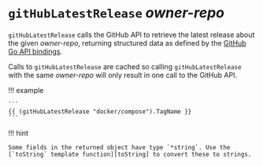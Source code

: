 # `gitHubLatestRelease` *owner-repo*

`gitHubLatestRelease` calls the GitHub API to retrieve the latest release about
the given *owner-repo*, returning structured data as defined by the
[GitHub Go API bindings][bindings].

Calls to `gitHubLatestRelease` are cached so calling `gitHubLatestRelease` with
the same *owner-repo* will only result in one call to the GitHub API.

!!! example

    ```
    {{ (gitHubLatestRelease "docker/compose").TagName }}
    ```

!!! hint

    Some fields in the returned object have type `*string`. Use the
    [`toString` template function][toString] to convert these to strings.

[bindings]: https://pkg.go.dev/github.com/google/go-github/v61/github#RepositoryRelease
[toString]: ../functions/toString.md
